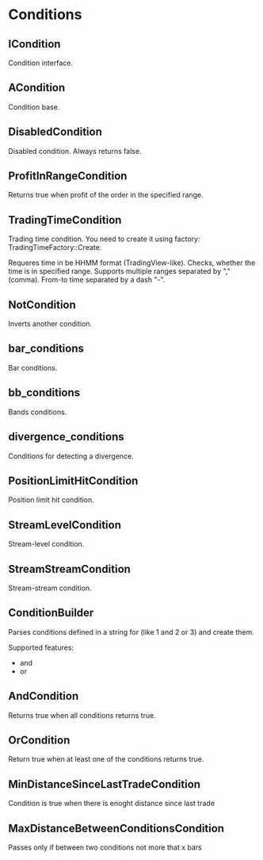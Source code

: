 # Conditions

## ICondition

Condition interface.

## ACondition

Condition base.

## DisabledCondition

Disabled condition. Always returns false.

## ProfitInRangeCondition

Returns true when profit of the order in the specified range.

## TradingTimeCondition

Trading time condition. You need to create it using factory: TradingTimeFactory::Create.

Requeres time in be HHMM format (TradingView-like). Checks, whether the time is in specified range. Supports multiple ranges separated by "," (comma). From-to time separated by a dash "-".

## NotCondition

Inverts another condition.

## bar_conditions

Bar conditions.

## bb_conditions

Bands conditions.

## divergence_conditions

Conditions for detecting a divergence.

## PositionLimitHitCondition

Position limit hit condition.

## StreamLevelCondition

Stream-level condition.

## StreamStreamCondition

Stream-stream condition.

## ConditionBuilder

Parses conditions defined in a string for (like 1 and 2 or 3) and create them.

Supported features:
 - and
 - or

## AndCondition

Returns true when all conditions returns true.

## OrCondition

Return true when at least one of the conditions returns true.

## MinDistanceSinceLastTradeCondition

Condition is true when there is enoght distance since last trade

## MaxDistanceBetweenConditionsCondition

Passes only if between two conditions not more that x bars
